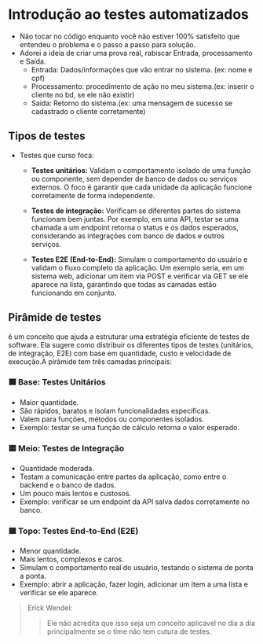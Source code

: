# Introdução ao testes automatizados

- Não tocar no código enquanto você não estiver 100% satisfeito que entendeu o problema e o passo a passo para solução.
- Adorei a ideia de criar uma prova real, rabiscar Entrada, processamento e Saida.
    - Entrada: Dados/informações que vão entrar no sistema. (ex: nome e cpf)
    - Processamento: procedimento de ação no meu sistema.(ex: inserir o cliente no bd, se ele não existir)
    - Saida: Retorno do sistema.(ex: uma mensagem de sucesso se cadastrado o cliente corretamente)

## Tipos de testes

- Testes que curso foca:

    - **Testes unitários:** Validam o comportamento isolado de uma função ou componente, sem depender de banco de dados ou serviços externos. O foco é garantir que cada unidade da aplicação funcione corretamente de forma independente.

    - **Testes de integração:** Verificam se diferentes partes do sistema funcionam bem juntas. Por exemplo, em uma API, testar se uma chamada a um endpoint retorna o status e os dados esperados, considerando as integrações com banco de dados e outros serviços.

    - **Testes E2E (End-to-End):** Simulam o comportamento do usuário e validam o fluxo completo da aplicação. Um exemplo seria, em um sistema web, adicionar um item via POST e verificar via GET se ele aparece na lista, garantindo que todas as camadas estão funcionando em conjunto.

## Pirâmide de testes
é um conceito que ajuda a estruturar uma estratégia eficiente de testes de software. Ela sugere como distribuir os diferentes tipos de testes (unitários, de integração, E2E) com base em quantidade, custo e velocidade de execução.A pirâmide tem três camadas principais:

### 🟩 Base: Testes Unitários
- Maior quantidade.
- São rápidos, baratos e isolam funcionalidades específicas.
- Valem para funções, métodos ou componentes isolados.
- Exemplo: testar se uma função de cálculo retorna o valor esperado.

### 🟨 Meio: Testes de Integração
- Quantidade moderada.
- Testam a comunicação entre partes da aplicação, como entre o backend e o banco de dados.
- Um pouco mais lentos e custosos.
- Exemplo: verificar se um endpoint da API salva dados corretamente no banco.

### 🟥 Topo: Testes End-to-End (E2E)
- Menor quantidade.
- Mais lentos, complexos e caros.
- Simulam o comportamento real do usuário, testando o sistema de ponta a ponta.
- Exemplo: abrir a aplicação, fazer login, adicionar um item a uma lista e verificar se ele aparece.

> Erick Wendel:
>> Ele não acredita que isso seja um conceito aplicavel no dia a dia principalmente se o time não tem cutura de testes.